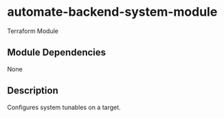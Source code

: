 # automate-backend-system-module

Terraform Module

## Module Dependencies
None

## Description
Configures system tunables on a target.
